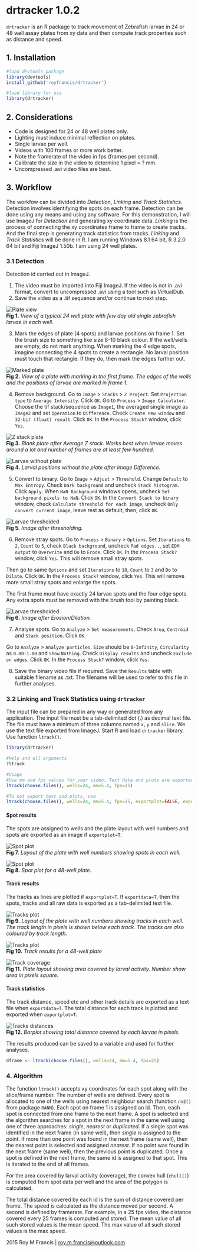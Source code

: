 # drtracker 1.0.2  

`drtracker` is an R package to track movement of Zebrafish larvae in 24 or 48 well assay plates from xy data and then compute track properties such as distance and speed.  

## 1. Installation  
```r
#load devtools package
library(devtools)
install_github('royfrancis/drtracker')

#load library for use
library(drtracker)
```
## 2. Considerations  

+ Code is designed for 24 or 48 well plates only.  
+ Lighting must induce minimal reflection on plates.  
+ Single larvae per well.  
+ Videos with 100 frames or more work better.  
+ Note the framerate of the video in fps (frames per second).  
+ Calibrate the size in the video to determine 1 pixel = ? mm.  
+ Uncompressed .avi video files are best.  

## 3. Workflow  
The workfow can be divided into *Detection*, *Linking* and *Track Statistics*. Detection involves identifying the spots on each frame. Detection can be done using any means and using any software. For this demonstration, I will use ImageJ for *Detection* and generating xy coordinate data. *Linking* is the process of connecting the xy coordinates frame to frame to create tracks. And the final step is generating track statistics from tracks. *Linking* and *Track Statistics* will be done in R. I am running Windows 8.1 64 bit, R 3.2.0 64 bit and Fiji ImageJ 1.50b. I am using 24 well plates.  

### 3.1 Detection

Detection id carried out in ImageJ.  
1. The video must be imported into Fiji ImageJ. If the video is not in .avi format, convert to uncompressed .avi using a tool such as VirtualDub.   
2. Save the video as a .tif sequence and/or continue to next step.  

![Plate view](vignettes/fig1.jpg)  
__Fig 1.__ *View of a typical 24 well plate with few day old single zebrafish larvae in each well.*  

3. Mark the edges of plate (4 spots) and larvae positions on frame 1. Set the brush size to something like size 8-10 black colour. If the well/wells are empty, do not mark anything. When marking the 4 edge spots, imagine connecting the 4 spots to create a rectangle. No larval position must touch that rectangle. If they do, then mark the edges further out.     

![Marked plate](vignettes/fig2.jpg)  
__Fig 2.__ *View of a plate with marking in the first frame. The edges of the wells and the positions of larvae are marked in frame 1.*  

4. Remove background. Go to `Image` > `Stacks` > `Z Project`. Set `Projection type` to `Average Intensity`. Click `OK`. Go to `Process` > `Image Calculator`. Choose the tif stack/sequence as `Image1`, the averaged single image as `Image2` and set `Operation` to `Difference`. Check `Create new window` and `32-bit (float) result`. Click `OK`. In the `Process Stack?` window, click `Yes`.  

![Z stack plate](vignettes/fig3.jpg)  
__Fig 3.__ *Blank plate after Average Z stack. Works best when larvae moves around a lot and number of frames are at least few hundred.*  

![Larvae without plate](vignettes/fig4.jpg)  
__Fig 4.__ *Larval positions without the plate after Image Difference.*  

5. Convert to binary. Go to `Image` > `Adjust` > `Threshold`. Change `Default` to `Max Entropy`. Check `Dark background` and uncheck `Stack histogram`. Click `Apply`. When `NaN Background` windows opens, uncheck `Set background pixels to NaN`. Click `OK`. In the `Convert Stack to binary` window, check `Calculate threshold for each image`, uncheck `Only convert current image`, leave rest as default, then, click `OK`.  

![Larvae thresholded](vignettes/fig5.jpg)  
__Fig 5.__ *Image after thresholding.* 

6. Remove stray spots. Go to `Process` > `Binary` > `Options`. Set `Iterations` to `2`, `Count` to `5`, check `Black background`, uncheck `Pad edges..`, set `EDM output` to `Overwrite` and `Do` to `Erode`. Click `OK`. In the `Process Stack?` window, click `Yes`. This will remove small stray spots.  

Then go to same `Options` and set `Iterations` to `10`, `Count` to `3` and `Do` to `Dilate`. Click `OK`. In the `Process Stack?` window, click `Yes`. This will remove more small stray spots and enlarge the spots.  

The first frame must have exactly 24 larvae spots and the four edge spots. Any extra spots must be removed with the brush tool by painting black.  

![Larvae thresholded](vignettes/fig6.jpg)  
__Fig 6.__ *Image after Erosion/Dilation.* 

7. Analyse spots. Go to `Analyze` > `Set measurements`. Check `Area`, `Centroid` and `Stack position`. Click `OK`.

Go to `Analyze` > `Analyze particles`. `Size` should be `0-Infinity`, `Circularity` as `0.00-1.00` and `Show` `Nothing`. Check `Display results` and uncheck `Exclude on edges`. Click `OK`. In the `Process Stack?` window, click `Yes`.  

8. Save the binary video file if required. Save the `Results` table with suitable filename as .txt. The filename will be used to refer to this file in further analyses.  

### 3.2 Linking and Track Statistics using `drtracker`  

The input file can be prepared in any way or generated from any application. The input file must be a tab-delimited dot (.) as decimal text file. The file must have a minimum of three columns named `x`, `y` and `slice`. We use the text file exported from ImageJ. Start R and load `drtracker` library. Use function `ltrack()`.  

```r
library(drtracker)

#Help and all arguments
?ltrack

#Usage
#Use mm and fps values for your video. Text data and plots are exported by default.
ltrack(choose.files(), wells=24, mm=5.4, fps=25)

#To not export text and plots, use
ltrack(choose.files(), wells=24, mm=5.4, fps=25, exportplot=FALSE, exportdata=FALSE)
```

#### Spot results  

The spots are assigned to wells and the plate layout with well numbers and spots are exported as an image if `exportplot=T`.

![Spot plot](vignettes/fig7.jpg)  
__Fig 7.__ *Layout of the plate with well numbers showing spots in each well.*  

![Spot plot](vignettes/fig7-1.jpg)  
__Fig 8.__ *Spot plot for a 48-well plate.* 

#### Track results  

The tracks as lines are plotted if `exportplot=T`. If `exportdata=T`, then the spots, tracks and all raw data is exported as a tab-delimited text file.  

![Tracks plot](vignettes/fig8.jpg)  
__Fig 9.__ *Layout of the plate with well numbers showing tracks in each well. The track length in pixels is shown below each track. The tracks are also coloured by track length.*  

![Tracks plot](vignettes/fig8-1.jpg)  
__Fig 10.__ *Track results for a 48-well plate*  

![Track coverage](vignettes/fig9.jpg)  
__Fig 11.__ *Plate layout showing area covered by larval activity. Number show area in pixels square.*  

#### Track statistics  

The track distance, speed etc and other track details are exported as a text file when `exportdata=T`. The total distance for each track is plotted and exported when `exportplot=T`.

![Tracks distances](vignettes/fig10.jpg)  
__Fig 12.__ *Barplot showing total distance covered by each larvae in pixels.*  

The results produced can be saved to a variable and used for further analyses.  

```r
dframe <- ltrack(choose.files(), wells=24, mm=5.4, fps=25)
```

### 4. Algorithm  
The function `ltrack()` accepts xy coordinates for each spot along with the slice/frame number. The number of wells are defined. Every spot is allocated to one of the wells using nearest neighbour search (function `nn2()` from package `RANN`). Each spot on frame 1 is assigned an id. Then, each spot is connected from one frame to the next frame. A spot is selected and the algorithm searches for a spot in the next frame in the same well using one of three approaches: *single*, *nearest* or *duplicated*. If a single spot was identified in the next frame (in same well), then *single* is assigned to the point. If more than one point was found in the next frame (same well), then the nearest point is selected and assigned *nearest*. If no point was found in the next frame (same well), then the previous point is duplicated. Once a spot is defined in the next frame, the same id is assigned to that spot. This is iterated to the end of all frames.  

For the area covered by larval activity (coverage), the convex hull (`chull()`) is computed from spot data per well and the area of the polygon is calculated.  

The total distance covered by each id is the sum of distance covered per frame. The speed is calculated as the distance moved per second. A second is defined by framerate. For example, in a 25 fps video, the distance covered every 25 frames is computed and stored. The mean value of all such stored values is the mean speed. The max value of all such stored values is the max speed.  

2015 Roy M Francis | roy.m.francis@outlook.com
